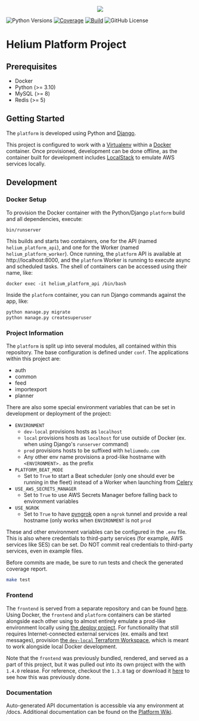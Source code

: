 <p align="center"><img src="https://www.heliumedu.com/assets/img/logo_full_blue.png" /></p>

![Python Versions](https://img.shields.io/badge/python-%203.10%20)
[![Coverage](https://img.shields.io/codecov/c/github/HeliumEdu/platform)](https://codecov.io/gh/HeliumEdu/platform)
[![Build](https://img.shields.io/github/actions/workflow/status/HeliumEdu/platform/build.yml)](https://github.com/HeliumEdu/platform/actions/workflows/build.yml)
![GitHub License](https://img.shields.io/github/license/heliumedu/platform)

# Helium Platform Project

## Prerequisites

- Docker
- Python (>= 3.10)
- MySQL (>= 8)
- Redis (>= 5)

## Getting Started

The `platform` is developed using Python and [Django](https://www.djangoproject.com).

This project is configured to work with a [Virtualenv](https://virtualenv.pypa.io/en/stable) within a
[Docker](https://www.docker.com/) container. Once provisioned, development can be done offline, as the container built
for development includes [LocalStack](https://www.localstack.cloud/) to emulate AWS services locally.

## Development
### Docker Setup

To provision the Docker container with the Python/Django `platform` build and all dependencies, execute:

```sh
bin/runserver
```

This builds and starts two containers, one for the API (named `helium_platform_api`), and one for the Worker
(named `helium_platform_worker`). Once running, the `platform` API is available at http://localhost:8000, and the
`platform` Worker is running to execute async and scheduled tasks. The shell of containers can be accessed using their
name, like:

```shell
docker exec -it helium_platform_api /bin/bash
```

Inside the `platform` container, you can run Django commands against the app, like:

```sh
python manage.py migrate
python manage.py createsuperuser
```

### Project Information

The `platform` is split up into several modules, all contained within this repository.  The base configuration is
defined under `conf`. The applications within this project are:

- auth
- common
- feed
- importexport
- planner

There are also some special environment variables that can be set in development or deployment of the project:

- `ENVIRONMENT`
  - `dev-local` provisions hosts as `localhost`
  - `local` provisions hosts as `localhost` for use outside of Docker (ex. when using Django's `runserver` command) 
  - `prod` provisions hosts to be suffixed with `heliumedu.com`
  - Any other env name provisions a prod-like hostname with `<ENVIRONMENT>.` as the prefix
- `PLATFORM_BEAT_MODE`
  - Set to `True` to start a Beat scheduler (only one should ever be running in the fleet) instead of a Worker when launching from [Celery](https://docs.celeryq.dev/en/stable/getting-started/introduction.html)
- `USE_AWS_SECRETS_MANAGER`
  - Set to `True` to use AWS Secrets Manager before falling back to environment variables
- `USE_NGROK`
  - Set to `True` to have [pyngrok](https://github.com/alexdlaird/pyngrok) open a `ngrok` tunnel and provide a real hostname (only works when `ENVIRONMENT` is not `prod`

These and other environment variables can be configured in the `.env` file. This is also where credentials to
third-party services (for example, AWS services like SES) can be set. Do NOT commit real credentials to third-party
services, even in example files.

Before commits are made, be sure to run tests and check the generated coverage report.

```sh
make test
```

### Frontend

The `frontend` is served from a separate repository and can be found [here](https://github.com/HeliumEdu/frontend#readme).
Using Docker, the `frontend` and `platform` containers can be started alongside each other using to almost entirely
emulate a prod-like environment locally using [the deploy project](https://github.com/HeliumEdu/deploy). For
functionality that still requires Internet-connected external services (ex. emails and text messages), provision
[the `dev-local` Terraform Workspace](https://github.com/HeliumEdu/deploy/tree/main/terraform/environments/dev-local),
which is meant to work alongside local Docker development. 

Note that the `frontend` was previously bundled, rendered, and served as a part of this project, but it was pulled out
into its own project with the with `1.4.0` release. For reference, checkout the `1.3.8` tag or download it [here](https://github.com/HeliumEdu/platform/releases/tag/1.3.8)
to see how this was previously done.

### Documentation

Auto-generated API documentation is accessible via any environment at /docs. Additional documentation can be found
on the [Platform Wiki](https://github.com/HeliumEdu/platform/wiki/Helium-Platform-Documentation).
